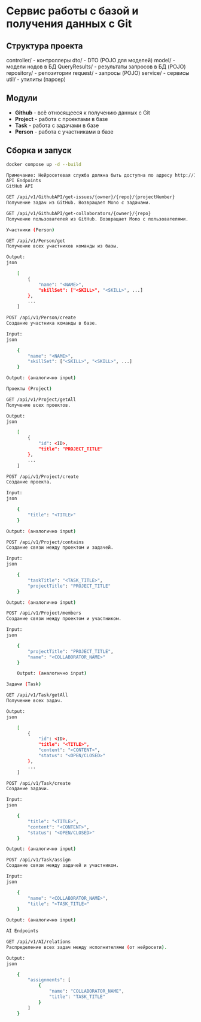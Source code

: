 # Сервис работы с базой и получения данных с Git

## Структура проекта

controller/ - контроллеры
dto/ - DTO (POJO для моделей)
model/ - модели нодов в БД
QueryResults/ - результаты запросов в БД (POJO)
repository/ - репозитории
request/ - запросы (POJO)
service/ - сервисы
util/ - утилиты (парсер)


## Модули

- **Github** - всё относящееся к получению данных с Git
- **Project** - работа с проектами в базе
- **Task** - работа с задачами в базе
- **Person** - работа с участниками в базе

## Сборка и запуск

```bash
docker compose up -d --build

Примечание: Нейросетевая служба должна быть доступна по адресу http://127.0.0.1:5000/api/v1
API Endpoints
GitHub API

GET /api/v1/GithubAPI/get-issues/{owner}/{repo}/{projectNumber}
Получение задач из GitHub. Возвращает Mono с задачами.

GET /api/v1/GithubAPI/get-collaborators/{owner}/{repo}
Получение пользователей из GitHub. Возвращает Mono с пользователями.

Участники (Person)

GET /api/v1/Person/get
Получение всех участников команды из базы.

Output:
json

    [
        {
            "name": "<NAME>",
            "skillSet": ["<SKILL>", "<SKILL>", ...]
        },
        ...
    ]

POST /api/v1/Person/create
Создание участника команды в базе.

Input:
json

    {
        "name": "<NAME>",
        "skillSet": ["<SKILL>", "<SKILL>", ...]
    }

Output: (аналогично input)

Проекты (Project)

GET /api/v1/Project/getAll
Получение всех проектов.

Output:
json

    [
        {
            "id": <ID>,
            "title": "PROJECT_TITLE"
        },
        ...
    ]

POST /api/v1/Project/create
Создание проекта.

Input:
json

    {
        "title": "<TITLE>"
    }

Output: (аналогично input)

POST /api/v1/Project/contains
Создание связи между проектом и задачей.

Input:
json

    {
        "taskTitle": "<TASK_TITLE>",
        "projectTitle": "PROJECT_TITLE"
    }

Output: (аналогично input)

POST /api/v1/Project/members
Создание связи между проектом и участником.

Input:
json

    {
        "projectTitle": "PROJECT_TITLE",
        "name": "<COLLABORATOR_NAME>"
    }

    Output: (аналогично input)

Задачи (Task)

GET /api/v1/Task/getAll
Получение всех задач.

Output:
json

    [
        {
            "id": <ID>,
            "title": "<TITLE>",
            "content": "<CONTENT>",
            "status": "<OPEN/CLOSED>"
        },
        ...
    ]

POST /api/v1/Task/create
Создание задачи.

Input:
json

    {
        "title": "<TITLE>",
        "content": "<CONTENT>",
        "status": "<OPEN/CLOSED>"
    }

Output: (аналогично input)

POST /api/v1/Task/assign
Создание связи между задачей и участником.

Input:
json

    {
        "name": "<COLLABORATOR_NAME>",
        "title": "<TASK_TITLE>"
    }

Output: (аналогично input)

AI Endpoints

GET /api/v1/AI/relations
Распределение всех задач между исполнителями (от нейросети).

Output:
json

    {
        "assignments": [
            {
                "name": "COLLABORATOR_NAME",
                "title": "TASK_TITLE"
            }
        ]
    }
